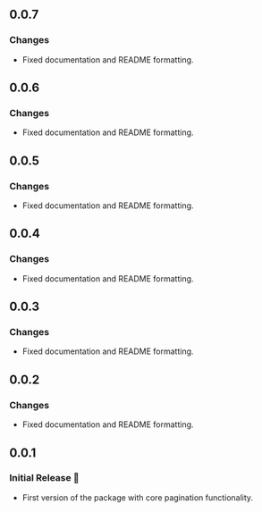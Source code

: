 ## 0.0.7
### Changes
- Fixed documentation and README formatting.

## 0.0.6
### Changes
- Fixed documentation and README formatting.

## 0.0.5
### Changes
- Fixed documentation and README formatting.

## 0.0.4
### Changes
- Fixed documentation and README formatting.

## 0.0.3
### Changes
- Fixed documentation and README formatting.

## 0.0.2
### Changes
- Fixed documentation and README formatting.

## 0.0.1
### Initial Release 🚀
- First version of the package with core pagination functionality.  

